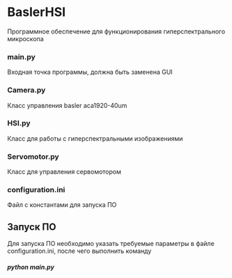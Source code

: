 # BaslerHSI

Программное обеспечение для функционирования гиперспектрального микроскопа

### main.py
Входная точка программы, должна быть заменена GUI

### Camera.py
Класс управления basler aca1920-40um

### HSI.py
Класс для работы с гиперспектральными изображениями

### Servomotor.py
Класс для управления сервомотором

### configuration.ini
Файл с константами для запуска ПО

## Запуск ПО

Для запуска ПО необходимо указать требуемые параметры в файле configuration.ini, после чего выполнить команду

##### python main.py
